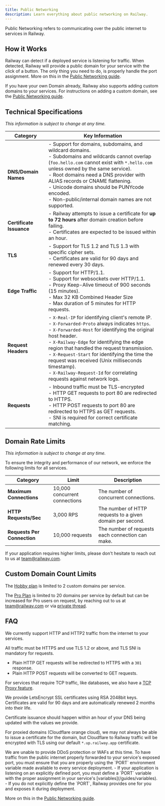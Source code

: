 ```yaml
---
title: Public Networking
description: Learn everything about public networking on Railway.
---
```


Public Networking refers to communicating over the public internet to services in Railway.

## How it Works

Railway can detect if a deployed service is listening for traffic. When detected, Railway will provide a public domain for your service with the click of a button. The only thing you need to do, is properly handle the port assignment. More on this in the [Public Networking guide](/guides/public-networking).

If you have your own Domain already, Railway also supports adding custom domains to your services. For instructions on adding a custom domain, see the [Public Networking guide](/guides/public-networking#custom-domains).

## Technical Specifications

_This information is subject to change at any time._

| Category                 | Key Information                                                                                                                                                                                                                                                                                                                                                                                                                                             |
| ------------------------ | ----------------------------------------------------------------------------------------------------------------------------------------------------------------------------------------------------------------------------------------------------------------------------------------------------------------------------------------------------------------------------------------------------------------------------------------------------------- |
| **DNS/Domain Names**     | - Support for domains, subdomains, and wildcard domains.<br/>- Subdomains and wildcards cannot overlap (`foo.hello.com` cannot exist with `*.hello.com` unless owned by the same service).<br/>- Root domains need a DNS provider with ALIAS records or CNAME flattening.<br/>- Unicode domains should be PUNYcode encoded.<br/>- Non-public/internal domain names are not supported.                                                                       |
| **Certificate Issuance** | - Railway attempts to issue a certificate for **up to 72 hours** after domain creation before failing.<br/>- Certificates are expected to be issued within an hour.                                                                                                                                                                                                                                                                                         |
| **TLS**                  | - Support for TLS 1.2 and TLS 1.3 with specific cipher sets.<br/>- Certificates are valid for 90 days and renewed every 30 days.                                                                                                                                                                                                                                                                                                                            |
| **Edge Traffic**         | - Support for HTTP/1.1.<br/>- Support for websockets over HTTP/1.1.<br/>- Proxy Keep-Alive timeout of 900 seconds (15 minutes).<br/>- Max 32 KB Combined Header Size<br/>- Max duration of 5 minutes for HTTP requests.                                                                                                                                                                                                                                          |
| **Request Headers**      | - `X-Real-IP` for identifying client's remote IP.<br/>- `X-Forwarded-Proto` always indicates `https`.<br/>- `X-Forwarded-Host` for identifying the original host header.<br/>- `X-Railway-Edge` for identifying the edge region that handled the request transmission.<br/>- `X-Request-Start` for identifying the time the request was received (Unix milliseconds timestamp).<br/>- `X-Railway-Request-Id` for correlating requests against network logs. |
| **Requests**             | - Inbound traffic must be TLS-encrypted<br/>- HTTP GET requests to port 80 are redirected to HTTPS.<br/>- HTTP POST requests to port 80 are redirected to HTTPS as GET requests.<br/>- SNI is required for correct certificate matching.                                                                                                                                                                                                                    |

## Domain Rate Limits

_This information is subject to change at any time._

To ensure the integrity and performance of our network, we enforce the following limits for all services.

| Category                    | Limit                         | Description                                               |
| --------------------------- | ----------------------------- | --------------------------------------------------------- |
| **Maximum Connections**     | 10,000 concurrent connections | The number of concurrent connections.                     |
| **HTTP Requests/Sec**       | 3,000 RPS                     | The number of HTTP requests to a given domain per second. |
| **Requests Per Connection** | 10,000 requests               | The number of requests each connection can make.          |

If your application requires higher limits, please don't hesitate to reach out to us at [team@railway.com](mailto:team@railway.com).

## Custom Domain Count Limits

The [Hobby plan](/reference/pricing#plans) is limited to 2 custom domains per service.

The [Pro Plan](/reference/pricing#plans) is limited to 20 domains per service by default but can be increased for Pro users on request, by reaching out to us at [team@railway.com](mailto:team@railway.com) or via [private thread](/reference/support#private-threads).

## FAQ

<Collapse title="What type of traffic can I send to my services in Railway?">
We currently support HTTP and HTTP2 traffic from the internet to your services.

All traffic must be HTTPS and use TLS 1.2 or above, and TLS SNI is mandatory for requests.

- Plain HTTP GET requests will be redirected to HTTPS with a `301` response.
- Plain HTTP POST requests will be converted to GET requests.

For services that require TCP traffic, like databases, we also have a [TCP Proxy feature](/reference/tcp-proxy).
</Collapse>

<Collapse title="How does Railway handle SSL certificates?">
We provide LetsEncrypt SSL certificates using RSA 2048bit keys.  Certificates are valid for 90 days and are automatically renewed 2 months into their life.

Certificate issuance should happen within an hour of your DNS being updated with the values we provide.

For proxied domains (Cloudflare orange cloud), we may not always be able to issue a certificate for the domain, but Cloudflare to Railway traffic will be encrypted with TLS using our default `*.up.railway.app` certificate.
</Collapse>

<Collapse title="Does Railway protect my services against DDoS?">
We are unable to provide DDoS protection or WAFs at this time.
</Collapse>

<Collapse title="How do I handle forwarding traffic to my exposed port?">
To have traffic from the public internet properly forwarded to your service's exposed port, you must ensure that you are properly using the `PORT` environment variable made available to every service deployment.
- If your application is listening on an explicitly defined port, you must define a `PORT` variable with the proper assignment in your service's [variables](/guides/variables).
- If you do not explicitly define the `PORT`, Railway provides one for you and exposes it during deployment.

More on this in the [Public Networking guide](/guides/public-networking).
</Collapse>
